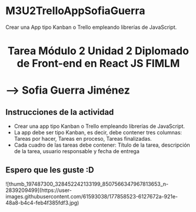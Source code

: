 # M3U2TrelloAppSofiaGuerra
Crear una App tipo Kanban o Trello empleando librerías de JavaScript.

<h1><p align="center">Tarea Módulo 2 Unidad 2 Diplomado de Front-end en React JS FIMLM</p></h1>
<h1><p>--> Sofia Guerra Jiménez</p></h1>


<summary><h2><width="28" /> Instrucciones de la actividad</h2></summary>

- Crear una app tipo Kanban o Trello empleando librerías de JavaScript.
- La app debe ser tipo Kanban, es decir, debe contener tres columnas: Tareas por hacer, Tareas en proceso, Tareas finalizadas.
- Cada cuadro de las tareas debe contener: Título de la tarea, descripción de la tarea, usuario responsable y fecha de entrega


<summary><h2> Espero que les guste :D </h2></summary>
![thumb_197487300_328452242133199_8507566347967813653_n-2839209499](https://user-images.githubusercontent.com/61593038/177858523-6127672a-921e-48a8-b4c4-feb4f385fdf3.jpg)
